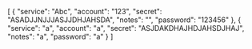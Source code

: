[
  {
    "service": "Abc",
    "account": "123",
    "secret": "ASADJJNJJJASJJDHJAHSDA",
    "notes": "",
    "password": "123456"
  },
  {
    "service": "a",
    "account": "a",
    "secret": "ASJDAKDHAJHDJAHSDJHAJ",
    "notes": "a",
    "password": "a"
  }
]